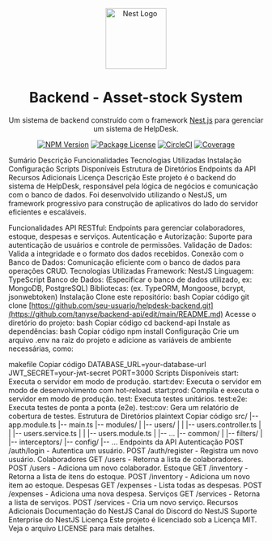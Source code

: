 <p align="center"> <a href="http://nestjs.com/" target="blank"><img src="https://nestjs.com/img/logo-small.svg" width="120" alt="Nest Logo" /></a> </p> <h1 align="center">Backend - Asset-stock System</h1> <p align="center">Um sistema de backend construído com o framework <a href="http://nodejs.org" target="_blank">Nest.js</a> para gerenciar um sistema de HelpDesk.</p> <p align="center"> <a href="https://www.npmjs.com/~nestjscore" target="_blank"><img src="https://img.shields.io/npm/v/@nestjs/core.svg" alt="NPM Version" /></a> <a href="https://www.npmjs.com/~nestjscore" target="_blank"><img src="https://img.shields.io/npm/l/@nestjs/core.svg" alt="Package License" /></a> <a href="https://circleci.com/gh/nestjs/nest" target="_blank"><img src="https://img.shields.io/circleci/build/github/nestjs/nest/master" alt="CircleCI" /></a> <a href="https://coveralls.io/github/nestjs/nest?branch=master" target="_blank"><img src="https://coveralls.io/repos/github/nestjs/nest/badge.svg?branch=master#9" alt="Coverage" /></a> </p>
Sumário
Descrição
Funcionalidades
Tecnologias Utilizadas
Instalação
Configuração
Scripts Disponíveis
Estrutura de Diretórios
Endpoints da API
Recursos Adicionais
Licença
Descrição
Este projeto é o backend do sistema de HelpDesk, responsável pela lógica de negócios e comunicação com o banco de dados. Foi desenvolvido utilizando o NestJS, um framework progressivo para construção de aplicativos do lado do servidor eficientes e escaláveis.

Funcionalidades
API RESTful: Endpoints para gerenciar colaboradores, estoque, despesas e serviços.
Autenticação e Autorização: Suporte para autenticação de usuários e controle de permissões.
Validação de Dados: Valida a integridade e o formato dos dados recebidos.
Conexão com o Banco de Dados: Comunicação eficiente com o banco de dados para operações CRUD.
Tecnologias Utilizadas
Framework: NestJS
Linguagem: TypeScript
Banco de Dados: (Especificar o banco de dados utilizado, ex: MongoDB, PostgreSQL)
Bibliotecas: (ex. TypeORM, Mongoose, bcrypt, jsonwebtoken)
Instalação
Clone este repositório:
bash
Copiar código
git clone [https://github.com/seu-usuario/helpdesk-backend.git](https://github.com/tanyse/backend-api/edit/main/README.md)
Acesse o diretório do projeto:
bash
Copiar código
cd backend-api
Instale as dependências:
bash
Copiar código
npm install
Configuração
Crie um arquivo .env na raiz do projeto e adicione as variáveis de ambiente necessárias, como:

makefile
Copiar código
DATABASE_URL=your-database-url
JWT_SECRET=your-jwt-secret
PORT=3000
Scripts Disponíveis
start: Executa o servidor em modo de produção.
start:dev: Executa o servidor em modo de desenvolvimento com hot-reload.
start:prod: Compila e executa o servidor em modo de produção.
test: Executa testes unitários.
test:e2e: Executa testes de ponta a ponta (e2e).
test:cov: Gera um relatório de cobertura de testes.
Estrutura de Diretórios
plaintext
Copiar código
src/
|-- app.module.ts
|-- main.ts
|-- modules/
|   |-- users/
|   |   |-- users.controller.ts
|   |   |-- users.service.ts
|   |   |-- users.module.ts
|   |-- ...
|-- common/
|   |-- filters/
|   |-- interceptors/
|-- config/
|-- ...
Endpoints da API
Autenticação
POST /auth/login - Autentica um usuário.
POST /auth/register - Registra um novo usuário.
Colaboradores
GET /users - Retorna a lista de colaboradores.
POST /users - Adiciona um novo colaborador.
Estoque
GET /inventory - Retorna a lista de itens do estoque.
POST /inventory - Adiciona um novo item ao estoque.
Despesas
GET /expenses - Lista todas as despesas.
POST /expenses - Adiciona uma nova despesa.
Serviços
GET /services - Retorna a lista de serviços.
POST /services - Cria um novo serviço.
Recursos Adicionais
Documentação do NestJS
Canal do Discord do NestJS
Suporte Enterprise do NestJS
Licença
Este projeto é licenciado sob a Licença MIT. Veja o arquivo LICENSE para mais detalhes.

